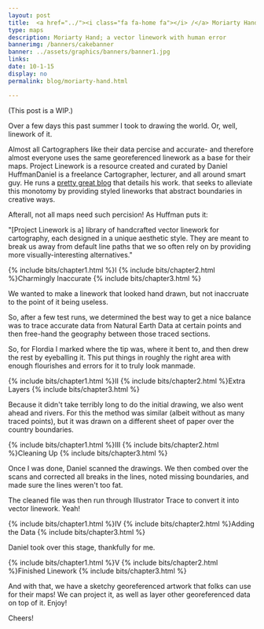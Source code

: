 ```yaml
---
layout: post
title:  <a href="../"><i class="fa fa-home fa"></i> /</a> Moriarty Hand
type: maps
description: Moriarty Hand; a vector linework with human error
bannerimg: /banners/cakebanner
banner: ../assets/graphics/banners/banner1.jpg
links:
date: 10-1-15
display: no
permalink: blog/moriarty-hand.html

---
```


(This post is a WIP.)

Over a few days this past summer I took to drawing the world. Or, well, linework of it.

Almost all Cartographers like their data percise and accurate- and therefore almost everyone uses the same georeferenced linework as a base for their maps. Project Linework is a resource created and curated by <span class="tooltip">Daniel Huffman<i class="fa fa-info-circle fa"></i><span class="tooltiptext">Daniel is a freelance Cartographer, lecturer, and all around smart guy. He runs a <a href="https://somethingaboutmaps.wordpress.com" target="_blank">pretty great blog</a> that details his work.</span></span> that seeks to alleviate this monotomy by providing styled lineworks that abstract boundaries in creative ways.


Afterall, not all maps need such percision! As Huffman puts it:

"[Project Linework is a] library of handcrafted vector linework for cartography, each designed in a unique aesthetic style. They are meant to break us away from default line paths that we so often rely on by providing more visually-interesting alternatives."

{% include bits/chapter1.html %}I
{% include bits/chapter2.html %}Charmingly Inaccurate
{% include bits/chapter3.html %}

We wanted to make a linework that looked hand drawn, but not inaccruate to the point of it being useless. 

So, after a few test runs, we determined the best way to get a nice balance was to trace accurate data from Natural Earth Data at certain points and then free-hand the geography between those traced sections.

So, for Flordia I marked where the tip was, where it bent to, and then drew the rest by eyeballing it. This put things in roughly the right area with enough flourishes and errors for it to truly look manmade.

{% include bits/chapter1.html %}II
{% include bits/chapter2.html %}Extra Layers
{% include bits/chapter3.html %}

Because it didn't take terribly long to do the initial drawing, we also went ahead and rivers. For this the method was similar (albeit without as many traced points), but it was drawn on a different sheet of paper over the country boundaries.

{% include bits/chapter1.html %}III
{% include bits/chapter2.html %}Cleaning Up
{% include bits/chapter3.html %}

Once I was done, Daniel scanned the drawings. We then combed over the scans and corrected all breaks in the lines, noted missing boundaries, and made sure the lines weren't too fat.

The cleaned file was then run through Illustrator Trace to convert it into vector linework. Yeah!

{% include bits/chapter1.html %}IV
{% include bits/chapter2.html %}Adding the Data
{% include bits/chapter3.html %}

Daniel took over this stage, thankfully for me. 

{% include bits/chapter1.html %}V
{% include bits/chapter2.html %}Finished Linework
{% include bits/chapter3.html %}

And with that, we have a sketchy georeferenced artwork that folks can use for their maps! We can project it, as well as layer other georeferenced data on top of it. Enjoy!

Cheers!